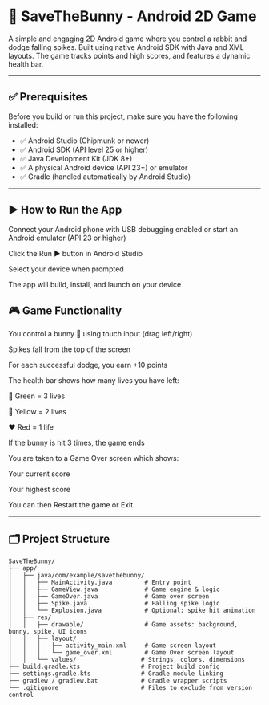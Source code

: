 # 🐰 SaveTheBunny - Android 2D Game

A simple and engaging 2D Android game where you control a rabbit and dodge falling spikes. Built using native Android SDK with Java and XML layouts. The game tracks points and high scores, and features a dynamic health bar.

---

## ✅ Prerequisites

Before you build or run this project, make sure you have the following installed:

- ✅ Android Studio (Chipmunk or newer)
- ✅ Android SDK (API level 25 or higher)
- ✅ Java Development Kit (JDK 8+)
- ✅ A physical Android device (API 23+) or emulator
- ✅ Gradle (handled automatically by Android Studio)

---

## ▶️ How to Run the App
Connect your Android phone with USB debugging enabled
or start an Android emulator (API 23 or higher)

Click the Run ▶ button in Android Studio

Select your device when prompted

The app will build, install, and launch on your device


## 🎮 Game Functionality
You control a bunny 🐰 using touch input (drag left/right)

Spikes fall from the top of the screen

For each successful dodge, you earn +10 points

The health bar shows how many lives you have left:

💚 Green = 3 lives

💛 Yellow = 2 lives

❤️ Red = 1 life

If the bunny is hit 3 times, the game ends

You are taken to a Game Over screen which shows:

Your current score

Your highest score

You can then Restart the game or Exit

---

## 🗂 Project Structure

```plaintext
SaveTheBunny/
├── app/
│   ├── java/com/example/savethebunny/
│   │   ├── MainActivity.java         # Entry point
│   │   ├── GameView.java             # Game engine & logic
│   │   ├── GameOver.java             # Game over screen
│   │   ├── Spike.java                # Falling spike logic
│   │   └── Explosion.java            # Optional: spike hit animation
│   ├── res/
│   │   ├── drawable/                 # Game assets: background, bunny, spike, UI icons
│   │   ├── layout/
│   │   │   ├── activity_main.xml     # Game screen layout
│   │   │   └── game_over.xml         # Game Over screen layout
│   │   └── values/                  # Strings, colors, dimensions
├── build.gradle.kts                 # Project build config
├── settings.gradle.kts              # Gradle module linking
├── gradlew / gradlew.bat            # Gradle wrapper scripts
└── .gitignore                       # Files to exclude from version control





